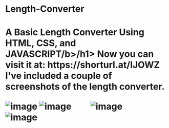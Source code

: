 # Length-Converter
<h1><b>A Basic Length Converter Using HTML, CSS, and JAVASCRIPT/b>/h1>
Now you can visit it at: https://shorturl.at/IJOWZ<br>
I've included a couple of screenshots of the length converter.<br>



  
![image](https://github.com/D-4-DIBAKAR/Length-Converter/assets/71878062/951afee5-6f64-495c-8495-3226c02125b2)
![image](https://github.com/D-4-DIBAKAR/Length-Converter/assets/71878062/c3ce9075-104d-44f5-acbb-4c29dbac883e) &nbsp;&nbsp;&nbsp;&nbsp;&nbsp;&nbsp;&nbsp;
![image](https://github.com/D-4-DIBAKAR/Length-Converter/assets/71878062/c168c934-669b-4fc2-a635-d64d76674627) &nbsp;&nbsp;&nbsp;&nbsp;
![image](https://github.com/D-4-DIBAKAR/Length-Converter/assets/71878062/8afb49a2-2ba6-458c-9217-870024623665)






